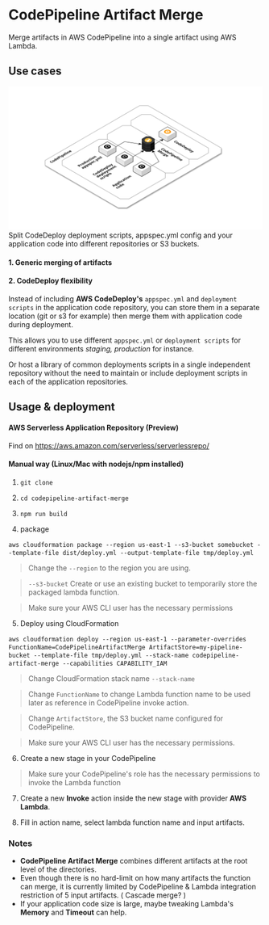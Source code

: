 # CodePipeline Artifact Merge

Merge artifacts in AWS CodePipeline into a single artifact using AWS Lambda.

##  Use cases
![Use case diagram](/images/usecase.png)
Split CodeDeploy deployment scripts, appspec.yml config and your application code into different repositories or S3 buckets. 


#### 1. Generic merging of artifacts

#### 2. CodeDeploy flexibility

Instead of including __AWS CodeDeploy's__ `appspec.yml` and `deployment scripts` in the application code repository, you can store them in a separate location (git or s3 for example) then merge them with application code during deployment.

This allows you to use different `appspec.yml` or `deployment scripts` for different environments *staging, production* for instance.

Or host a library of common deployments scripts in a single independent repository without the need to maintain or include deployment scripts in each of the application repositories.


## Usage & deployment

#### AWS Serverless Application Repository (Preview)

Find on https://aws.amazon.com/serverless/serverlessrepo/

#### Manual way (Linux/Mac with nodejs/npm installed)
1. `git clone`

2. `cd codepipeline-artifact-merge`

3. `npm run build`

4. package
```
aws cloudformation package --region us-east-1 --s3-bucket somebucket --template-file dist/deploy.yml --output-template-file tmp/deploy.yml
```
> Change the `--region` to the region you are using.

> `--s3-bucket` Create or use an existing bucket to temporarily store the packaged lambda function.

> Make sure your AWS CLI user has the necessary permissions

5. Deploy using CloudFormation
```
aws cloudformation deploy --region us-east-1 --parameter-overrides FunctionName=CodePipelineArtifactMerge ArtifactStore=my-pipeline-bucket --template-file tmp/deploy.yml --stack-name codepipeline-artifact-merge --capabilities CAPABILITY_IAM
```
> Change CloudFormation stack name `--stack-name`

> Change `FunctionName` to change Lambda function name to be used later as reference in CodePipeline invoke action.

> Change `ArtifactStore`, the S3 bucket name configured for CodePipeline.

> Make sure your AWS CLI user has the necessary permissions.


6. Create a new stage in your CodePipeline
> Make sure your CodePipeline's role has the necessary permissions to invoke the Lambda function

7. Create a new __Invoke__ action inside the new stage with provider __AWS Lambda__.

8. Fill in action name, select lambda function name and input artifacts.

### Notes
 * __CodePipeline Artifact Merge__ combines different artifacts at the root level of the directories.
 * Even though there is no hard-limit on how many artifacts the function can merge, it is currently limited by CodePipeline & Lambda integration restriction of 5 input artifacts. ( Cascade merge? )
 * If your application code size is large, maybe tweaking Lambda's __Memory__ and __Timeout__ can help.
